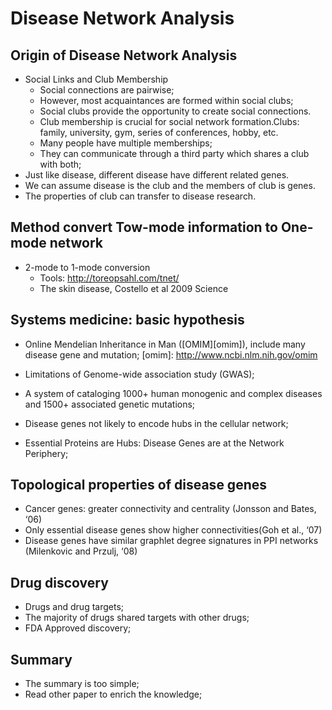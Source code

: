 # Disease Network Analysis

## Origin of Disease Network Analysis

+ Social Links and Club Membership
    + Social connections are pairwise;
    + However, most acquaintances are formed within social clubs;
    + Social clubs provide the opportunity to create social connections.
    + Club membership is crucial for social network formation.Clubs: family, university, gym, series of conferences, hobby, etc.
    + Many people have multiple memberships;
    + They can communicate through a third party which shares a club with both;
+ Just like disease, different disease have different related genes.
+ We can assume disease is the club and the members of club is genes.
+ The properties of club can transfer to disease research.

## Method convert Tow-mode information to One-mode network

+ 2-mode to 1-mode conversion
	+ Tools: http://toreopsahl.com/tnet/
	+ The skin disease, Costello et al 2009 Science

## Systems medicine: basic hypothesis

+ Online Mendelian Inheritance in Man ([OMIM][omim]), include many disease gene and mutation;
[omim]: http://www.ncbi.nlm.nih.gov/omim

+ Limitations of Genome-wide association study (GWAS);
+ A system of cataloging 1000+ human monogenic and complex diseases and 1500+ associated genetic mutations; 
+ Disease genes not likely to encode hubs in the cellular network;
+ Essential Proteins are Hubs: Disease Genes are at the Network Periphery;

## Topological properties of disease genes

+ Cancer genes: greater connectivity and centrality (Jonsson and Bates, ‘06)
+ Only essential disease genes show higher connectivities(Goh et al., ‘07)
+ Disease genes have similar graphlet degree signatures in PPI networks (Milenkovic and Przulj, ‘08)

## Drug discovery

+ Drugs and drug targets;
+ The majority of drugs shared targets with other drugs;
+ FDA Approved discovery;

## Summary

+ The summary is too simple;
+ Read other paper to enrich the knowledge;